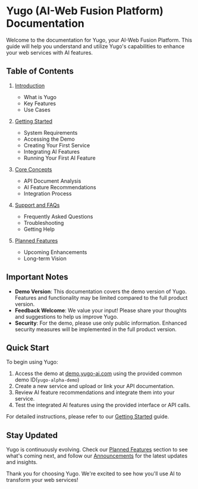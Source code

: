 # Yugo (AI-Web Fusion Platform) Documentation

Welcome to the documentation for Yugo, your AI-Web Fusion Platform. This guide will help you understand and utilize Yugo's capabilities to enhance your web services with AI features.

## Table of Contents

1. [Introduction](introduction.md)
   - What is Yugo
   - Key Features
   - Use Cases

2. [Getting Started](getting-started.md)
   - System Requirements
   - Accessing the Demo
   - Creating Your First Service
   - Integrating AI Features
   - Running Your First AI Feature

3. [Core Concepts](core-concepts.md)
   - API Document Analysis
   - AI Feature Recommendations
   - Integration Process

4. [Support and FAQs](support-and-faqs.md)
   - Frequently Asked Questions
   - Troubleshooting
   - Getting Help

5. [Planned Features](planned-features.md)
   - Upcoming Enhancements
   - Long-term Vision

## Important Notes

- **Demo Version**: This documentation covers the demo version of Yugo. Features and functionality may be limited compared to the full product version.
- **Feedback Welcome**: We value your input! Please share your thoughts and suggestions to help us improve Yugo.
- **Security**: For the demo, please use only public information. Enhanced security measures will be implemented in the full product version.

## Quick Start

To begin using Yugo:
1. Access the demo at [demo.yugo-ai.com](https://demo.www.yugo-ai.com) using the provided common demo ID(`yugo-alpha-demo`)
2. Create a new service and upload or link your API documentation.
3. Review AI feature recommendations and integrate them into your service.
4. Test the integrated AI features using the provided interface or API calls.

For detailed instructions, please refer to our [Getting Started](getting-started.md) guide.

## Stay Updated

Yugo is continuously evolving. Check our [Planned Features](planned-features.md) section to see what's coming next, and follow our [Announcements](https://github.com/ynishi/yugo-docs/discussions/categories/announcements) for the latest updates and insights.

Thank you for choosing Yugo. We're excited to see how you'll use AI to transform your web services!